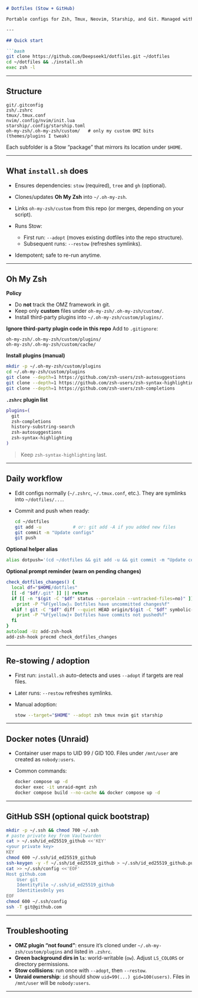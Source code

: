 ````markdown
# Dotfiles (Stow + GitHub)

Portable configs for Zsh, Tmux, Neovim, Starship, and Git. Managed with GNU Stow and versioned on GitHub.

---

## Quick start

```bash
git clone https://github.com/Deepseek1/dotfiles.git ~/dotfiles
cd ~/dotfiles && ./install.sh
exec zsh -l
````

---

## Structure

```
git/.gitconfig
zsh/.zshrc
tmux/.tmux.conf
nvim/.config/nvim/init.lua
starship/.config/starship.toml
oh-my-zsh/.oh-my-zsh/custom/   # only my custom OMZ bits (themes/plugins I tweak)
```

Each subfolder is a Stow “package” that mirrors its location under `$HOME`.

---

## What `install.sh` does

* Ensures dependencies: `stow` (required), `tree` and `gh` (optional).
* Clones/updates **Oh My Zsh** into `~/.oh-my-zsh`.
* Links `oh-my-zsh/custom` from this repo (or merges, depending on your script).
* Runs Stow:

  * First run: `--adopt` (moves existing dotfiles into the repo structure).
  * Subsequent runs: `--restow` (refreshes symlinks).
* Idempotent; safe to re-run anytime.

---

## Oh My Zsh

**Policy**

* Do **not** track the OMZ framework in git.
* Keep only **custom** files under `oh-my-zsh/.oh-my-zsh/custom/`.
* Install third-party plugins into `~/.oh-my-zsh/custom/plugins/`.

**Ignore third-party plugin code in this repo**
Add to `.gitignore`:

```gitignore
oh-my-zsh/.oh-my-zsh/custom/plugins/
oh-my-zsh/.oh-my-zsh/custom/cache/
```

**Install plugins (manual)**

```bash
mkdir -p ~/.oh-my-zsh/custom/plugins
cd ~/.oh-my-zsh/custom/plugins
git clone --depth=1 https://github.com/zsh-users/zsh-autosuggestions
git clone --depth=1 https://github.com/zsh-users/zsh-syntax-highlighting
git clone --depth=1 https://github.com/zsh-users/zsh-completions
```

**`.zshrc` plugin list**

```zsh
plugins=(
  git
  zsh-completions
  history-substring-search
  zsh-autosuggestions
  zsh-syntax-highlighting
)
```

> Keep `zsh-syntax-highlighting` last.

---

## Daily workflow

* Edit configs normally (`~/.zshrc`, `~/.tmux.conf`, etc.). They are symlinks into `~/dotfiles/...`.
* Commit and push when ready:

  ```bash
  cd ~/dotfiles
  git add -u            # or: git add -A if you added new files
  git commit -m "Update configs"
  git push
  ```

**Optional helper alias**

```zsh
alias dotpush='(cd ~/dotfiles && git add -u && git commit -m "Update configs" && git push)'
```

**Optional prompt reminder (warn on pending changes)**

```zsh
check_dotfiles_changes() {
  local df="$HOME/dotfiles"
  [[ -d "$df/.git" ]] || return
  if [[ -n "$(git -C "$df" status --porcelain --untracked-files=no)" ]]; then
    print -P "%F{yellow}⚠ Dotfiles have uncommitted changes%f"
  elif ! git -C "$df" diff --quiet HEAD origin/$(git -C "$df" symbolic-ref --short HEAD 2>/dev/null) 2>/dev/null; then
    print -P "%F{yellow}⬆ Dotfiles have commits not pushed%f"
  fi
}
autoload -Uz add-zsh-hook
add-zsh-hook precmd check_dotfiles_changes
```

---

## Re-stowing / adoption

* First run: `install.sh` auto-detects and uses `--adopt` if targets are real files.
* Later runs: `--restow` refreshes symlinks.
* Manual adoption:

  ```bash
  stow --target="$HOME" --adopt zsh tmux nvim git starship
  ```

---

## Docker notes (Unraid)

* Container user maps to UID 99 / GID 100. Files under `/mnt/user` are created as `nobody:users`.
* Common commands:

  ```bash
  docker compose up -d
  docker exec -it unraid-mgmt zsh
  docker compose build --no-cache && docker compose up -d
  ```

---

## GitHub SSH (optional quick bootstrap)

```bash
mkdir -p ~/.ssh && chmod 700 ~/.ssh
# paste private key from Vaultwarden
cat > ~/.ssh/id_ed25519_github <<'KEY'
<your private key>
KEY
chmod 600 ~/.ssh/id_ed25519_github
ssh-keygen -y -f ~/.ssh/id_ed25519_github > ~/.ssh/id_ed25519_github.pub
cat >> ~/.ssh/config <<'EOF'
Host github.com
    User git
    IdentityFile ~/.ssh/id_ed25519_github
    IdentitiesOnly yes
EOF
chmod 600 ~/.ssh/config
ssh -T git@github.com
```

---

## Troubleshooting

* **OMZ plugin “not found”**: ensure it’s cloned under `~/.oh-my-zsh/custom/plugins` and listed in `.zshrc`.
* **Green background dirs in `ls`**: world-writable (`ow`). Adjust `LS_COLORS` or directory permissions.
* **Stow collisions**: run once with `--adopt`, then `--restow`.
* **Unraid ownership**: `id` should show `uid=99(...) gid=100(users)`. Files in `/mnt/user` will be `nobody:users`.

---

```
```
